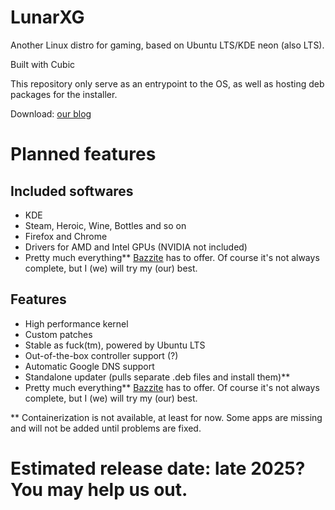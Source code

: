 # LunarXG
Another Linux distro for gaming, based on Ubuntu LTS/KDE neon (also LTS).

Built with Cubic

This repository only serve as an entrypoint to the OS, as well as hosting deb packages for the installer.

Download: [our blog](https://lunarxg.blogspot.com/)

# Planned features
## Included softwares
- KDE
- Steam, Heroic, Wine, Bottles and so on
- Firefox and Chrome
- Drivers for AMD and Intel GPUs (NVIDIA not included)
- Pretty much everything** [Bazzite](https://github.com/ublue-os/bazzite) has to offer. Of course it's not always complete, but I (we) will try my (our) best.


## Features
- High performance kernel
- Custom patches
- Stable as fuck(tm), powered by Ubuntu LTS
- Out-of-the-box controller support (?)
- Automatic Google DNS support
- Standalone updater (pulls separate .deb files and install them)**
- Pretty much everything** [Bazzite](https://github.com/ublue-os/bazzite) has to offer. Of course it's not always complete, but I (we) will try my (our) best.

** Containerization is not available, at least for now. Some apps are missing and will not be added until problems are fixed.

# Estimated release date: late 2025? You may help us out.

